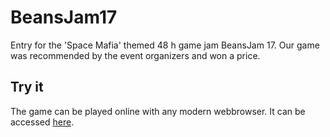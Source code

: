 # BeansJam17
Entry for the 'Space Mafia' themed 48 h game jam BeansJam 17.
Our game was recommended by the event organizers and won a price.

## Try it
The game can be played online with any modern webbrowser.
It can be accessed [here](http://jams.gamejolt.io/beansjam/games/miese-attentaeter/257485).
